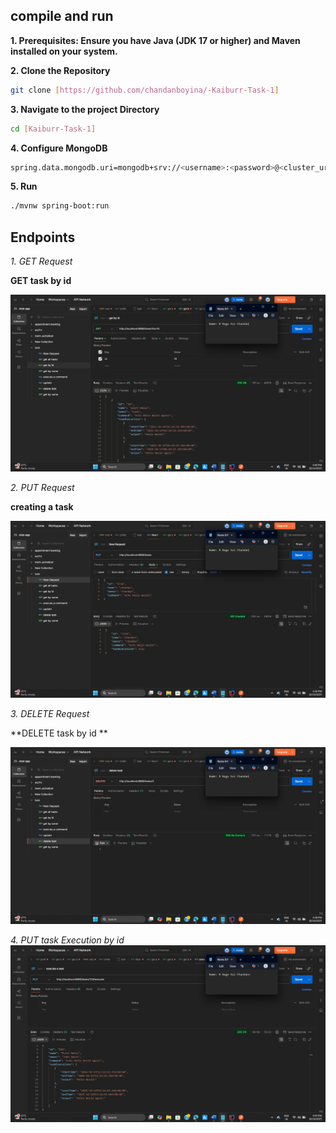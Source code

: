 ## compile and run
**1. Prerequisites: Ensure you have Java (JDK 17 or higher) and Maven installed on your system.**

**2. Clone the Repository**
```bash
git clone [https://github.com/chandanboyina/-Kaiburr-Task-1]
```
**3. Navigate to the project Directory**
```bash
cd [Kaiburr-Task-1]
```
**4. Configure MongoDB**
```bash
spring.data.mongodb.uri=mongodb+srv://<username>:<password>@<cluster_url>/<database_name>?retryWrites=true&w=majority&appName=<Cluster_name>
```
**5. Run**
```bash
./mvnw spring-boot:run
```
## Endpoints 
*1. GET Request*

**GET task by id**

![Homepage](https://github.com/chandanboyina/Kaiburr-Task-1/blob/main/get%20tasks%20by%20id.jpeg)

*2. PUT Request*

**creating a task**

![Homepage](https://github.com/chandanboyina/Kaiburr-Task-1/blob/main/put%20request.jpeg)

*3. DELETE Request*

**DELETE task by id **

![Homepage](https://github.com/chandanboyina/Kaiburr-Task-1/blob/main/delete%20task%20by%20id.jpeg)

*4. PUT task Execution by id*
![HomePage](https://github.com/chandanboyina/Kaiburr-Task-1/blob/main/taskexecution.jpeg)




